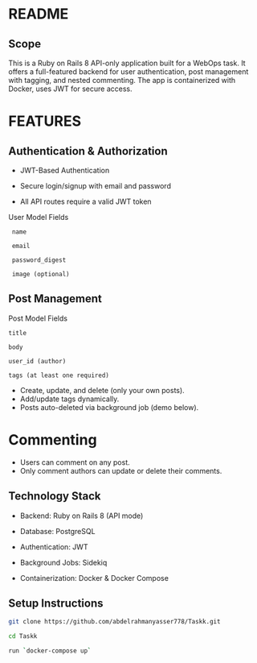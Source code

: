 # README
## Scope
This is a Ruby on Rails 8 API-only application built for a WebOps task. It offers a full-featured backend for user authentication, post management with tagging, and nested commenting. The app is containerized with Docker, uses JWT for secure access.


# FEATURES 
  ## Authentication & Authorization
  
 - JWT-Based Authentication
  
 - Secure login/signup with email and password
  
 - All API routes require a valid JWT token
  
  User Model Fields
  
     name
    
     email
    
     password_digest
    
     image (optional)
  
  ## Post Management
  Post Model Fields
  
    title
    
    body
    
    user_id (author)
    
    tags (at least one required)
    
  
  - Create, update, and delete (only your own posts).
  - Add/update tags dynamically.
  - Posts auto-deleted via background job (demo below).
  
  # Commenting
  
   - Users can comment on any post.
   - Only comment authors can update or delete their comments.
 


## Technology Stack

  - Backend: Ruby on Rails 8 (API mode)
  
  - Database: PostgreSQL
  
  - Authentication: JWT
  
  - Background Jobs: Sidekiq
  
  - Containerization: Docker & Docker Compose


## Setup Instructions
```bash
git clone https://github.com/abdelrahmanyasser778/Taskk.git

cd Taskk

run `docker-compose up`
```


